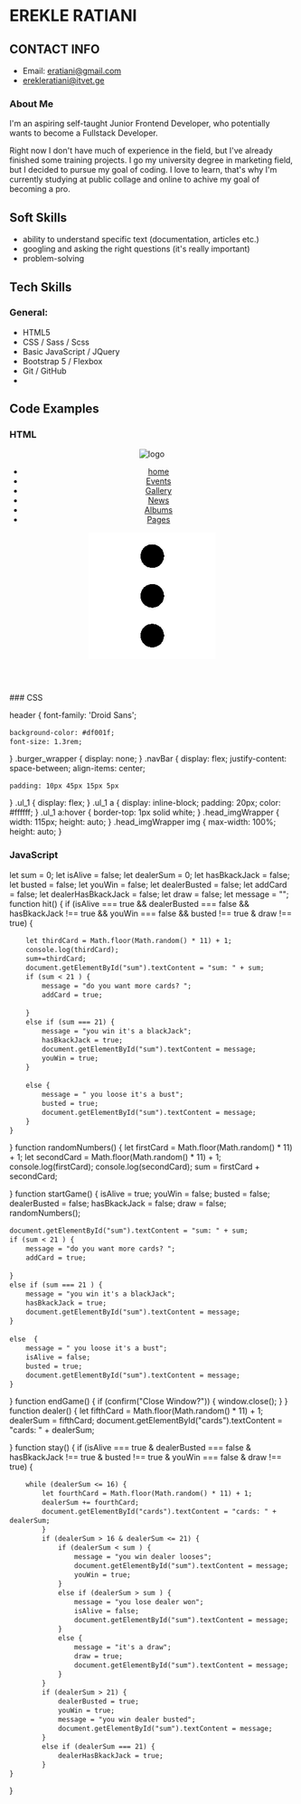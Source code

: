 # EREKLE RATIANI
## CONTACT INFO
+ Email: eratiani@gmail.com
+ erekleratiani@itvet.ge

### About Me
I'm an aspiring self-taught Junior Frontend Developer, who potentially wants to become a Fullstack Developer.

Right now I don't have much of experience in the field, but I've already finished some training projects. I go my university degree in marketing field, but I decided to pursue my goal of coding. I love to learn, that's why I'm currently studying at public collage and online to achive my goal of becoming a pro.

## Soft Skills

+ ability to understand specific text (documentation, articles etc.)
+ googling and asking the right questions (it's really important)
+ problem-solving

## Tech Skills
### General:

+ HTML5
+ CSS / Sass / Scss
+ Basic JavaScript / JQuery
+ Bootstrap 5 / Flexbox
+ Git / GitHub
+ 
## Code Examples
### HTML

<header>
            <div class="container">
            <div class="navBar">
                <div class="head_imgWrapper"><img src="images/Logo.png" alt="logo">
                </div>
                <ul class="ul_1">
                    <li><a href="#">home</a></li>
                    <li><a href="#">Events</a></li>
                    <li><a href="#">Gallery</a></li>
                    <li><a href="#">News</a></li>
                    <li><a href="#">Albums</a></li>
                    <li><a href="#">Pages</a></li>
                </ul>
                <div class="burger_wrapper"><img src="./images/burger.png" alt="burg"></div>
            </div>
        </div>
        </header>
### CSS

header {
    font-family: 'Droid Sans';
    
    background-color: #df001f;
    font-size: 1.3rem;
}
.burger_wrapper {
    display: none;
}
.navBar {
    display: flex;
    justify-content: space-between;
    align-items: center;
    
    padding: 10px 45px 15px 5px
}
.ul_1 {
    display: flex;
}
.ul_1 a {
    display: inline-block;
    padding: 20px;
    color: #ffffff;
}
.ul_1 a:hover {
border-top: 1px solid white;
}
.head_imgWrapper {
    width: 115px;
    height: auto;
}
.head_imgWrapper img {
    max-width: 100%;
    height: auto;
}
### JavaScript

let sum = 0;
let isAlive = false;
let dealerSum = 0;
let hasBkackJack = false;
let busted = false;
let youWin = false;
let dealerBusted = false;
let addCard = false;
let dealerHasBkackJack = false;
let draw = false;
let message = "";
function hit() {
    if (isAlive === true && dealerBusted === false && hasBkackJack !== true && youWin === false && busted !== true & draw !== true) {

        let thirdCard = Math.floor(Math.random() * 11) + 1;
        console.log(thirdCard);
        sum+=thirdCard;
        document.getElementById("sum").textContent = "sum: " + sum;
        if (sum < 21 ) {
            message = "do you want more cards? ";
            addCard = true;
            
        }
        else if (sum === 21) {
            message = "you win it's a blackJack";
            hasBkackJack = true;
            document.getElementById("sum").textContent = message;
            youWin = true;
        }
    
        else {
            message = " you loose it's a bust";
            busted = true;
            document.getElementById("sum").textContent = message;
        }
    }
}
function randomNumbers() {
    let firstCard = Math.floor(Math.random() * 11) + 1;
    let secondCard = Math.floor(Math.random() * 11) + 1;
    console.log(firstCard);
    console.log(secondCard);
    sum = firstCard + secondCard;
    
}
function startGame() {
    isAlive = true;
    youWin = false;
    busted = false;
    dealerBusted = false;
    hasBkackJack = false;
    draw = false;
    randomNumbers();
    
    document.getElementById("sum").textContent = "sum: " + sum;
    if (sum < 21 ) {
        message = "do you want more cards? ";
        addCard = true;
        
    }
    else if (sum === 21 ) {
        message = "you win it's a blackJack";
        hasBkackJack = true;
        document.getElementById("sum").textContent = message;
    }

    else  {
        message = " you loose it's a bust";
        isAlive = false;
        busted = true;
        document.getElementById("sum").textContent = message;
    }
}
function endGame() {
    if (confirm("Close Window?")) {
        window.close();
      }
}
function dealer() {
    let fifthCard = Math.floor(Math.random() * 11) + 1;
    dealerSum = fifthCard;
    document.getElementById("cards").textContent = "cards: " + dealerSum;
   
}
function stay() {
    if (isAlive === true & dealerBusted === false & hasBkackJack !== true  & busted !== true & youWin === false & draw !== true) {

        while (dealerSum <= 16) {
            let fourthCard = Math.floor(Math.random() * 11) + 1;
            dealerSum += fourthCard;
            document.getElementById("cards").textContent = "cards: " + dealerSum;
            }
            if (dealerSum > 16 & dealerSum <= 21) {
                if (dealerSum < sum ) {
                    message = "you win dealer looses";
                    document.getElementById("sum").textContent = message;
                    youWin = true;
                }
                else if (dealerSum > sum ) {
                    message = "you lose dealer won";
                    isAlive = false;
                    document.getElementById("sum").textContent = message;
                }
                else {
                    message = "it's a draw";
                    draw = true;
                    document.getElementById("sum").textContent = message;
                }
            }
            if (dealerSum > 21) {
                dealerBusted = true;
                youWin = true;
                message = "you win dealer busted";
                document.getElementById("sum").textContent = message;
            }
            else if (dealerSum === 21) {
                dealerHasBkackJack = true;
            }
    }
}
